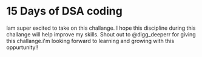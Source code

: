 # 15 Days of DSA coding
Iam super excited to take on this challange. I hope this discipline during this challange will help improve my skills.
Shout out to @digg_deeperr for giving this challange.i'm looking forward to learning and growing with this oppurtunity!!
